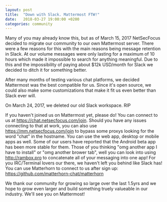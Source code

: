 ```yaml
---
layout: post
title:  "Down with Slack. Mattermost FTW!"
date:   2018-03-27 19:00:00 +0200
categories: community
---
```


Many of you may already know this, but as of March 15, 2017 NetSecFocus decided to migrate our community to our own Mattermost server. There were a few reasons for this with the main reasons being message retention in Slack. At our volume messages were only lasting for a maximum of 10 hours which made it impossible to search for anything meaningful. Due to this and the impossibility of paying about $12k USD/month for Slack we decided to ditch it for something better.

After many months of testing various chat platforms, we decided Mattermost was the best compatible for us. Since it's open source, we could also make some customizations that make it fit us even better than Slack ever will.

On March 24, 2017, we deleted our old Slack workspace. RIP

If you haven't joined us on Mattermost yet, please do! You can connect to us at https://chat.netsecfocus.com/join. Should you have any issues connecting to that at work, you can also use https://mm.netsecfocus.com/join to bypass some proxys looking for the word "chat" in the hostname. You can use the web app, desktop or mobile apps as well. Some of our users have reported that the Android beta app has been more stable for them. Those of you thinking "omg another app I have to install" or "omg another brower tab", well you can look into using http://rambox.pro to concatenate all of your messaging into one app! For you IRC/Terminal lovers our there, we haven't left you behind like Slack has! You can use Matterhorn to connect to us after sign up: https://github.com/matterhorn-chat/matterhorn

We thank our community for growing so large over the last 1.5yrs and we hope to grow even larger and build something truely valueable in our industry. We'll see you on Mattermost!
